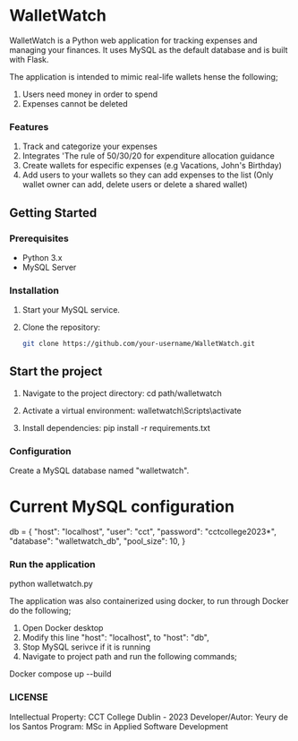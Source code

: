 # WalletWatch

WalletWatch is a Python web application for tracking expenses and managing your finances. It uses MySQL as the default database and is built with Flask.

The application is intended to mimic real-life wallets hense the following;

1. Users need money in order to spend
2. Expenses cannot be deleted

### Features

1. Track and categorize your expenses
2. Integrates 'The rule of 50/30/20 for expenditure allocation guidance
3. Create wallets for especific expenses (e.g Vacations, John's Birthday)
4. Add users to your wallets so they can add expenses to the list (Only wallet owner can add, delete users or delete a shared wallet)

## Getting Started

### Prerequisites

- Python 3.x
- MySQL Server

### Installation

1. Start your MySQL service.

2. Clone the repository:

   ```bash
   git clone https://github.com/your-username/WalletWatch.git

## Start the project

1. Navigate to the project directory:
   cd path/walletwatch
   
2. Activate a virtual environment:
   walletwatch\Scripts\activate

3. Install dependencies:
   pip install -r requirements.txt

### Configuration

Create a MySQL database named "walletwatch".

# Current MySQL configuration

db = {
    "host": "localhost",
    "user": "cct",
    "password": "cctcollege2023*",
    "database": "walletwatch_db",
    "pool_size": 10,
}

### Run the application

python walletwatch.py

The application was also containerized using docker, to run through Docker do the following;

1. Open Docker desktop
2. Modify this line "host": "localhost", to "host": "db",
3. Stop MySQL serivce if it is running
4. Navigate to project path and run the following commands;

Docker compose up --build

### LICENSE

Intellectual Property: CCT College Dublin - 2023
Developer/Autor: Yeury de los Santos
Program: MSc in Applied Software Development





